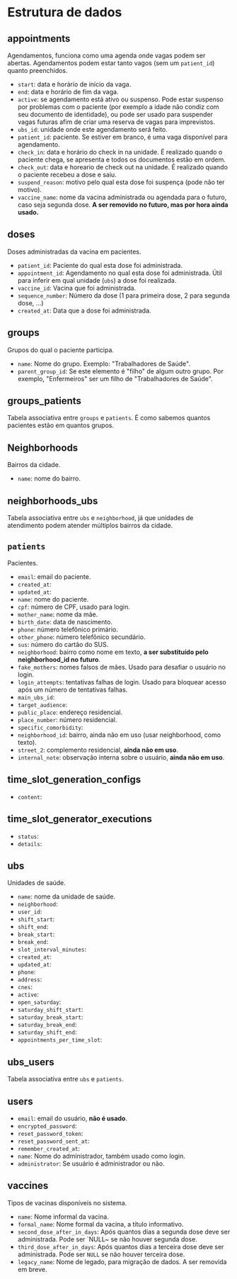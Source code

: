 # Estrutura de dados

## appointments

Agendamentos, funciona como uma agenda onde vagas podem ser abertas. Agendamentos podem estar tanto vagos (sem um `patient_id`) quanto preenchidos.

  * `start`: data e horário de início da vaga.
  * `end`: data e horário de fim da vaga.
  * `active`: se agendamento está ativo ou suspenso. Pode estar suspenso por problemas com o paciente (por exemplo a idade não condiz com seu documento de identidade), ou pode ser usado para suspender vagas futuras afim de criar uma reserva de vagas para imprevistos.
  * `ubs_id`: unidade onde este agendamento será feito.
  * `patient_id`: paciente. Se estiver em branco, é uma vaga disponível para agendamento.
  * `check_in`: data e horário do check in na unidade. É realizado quando o paciente chega, se apresenta e todos os documentos estão em ordem.
  * `check_out`: data e horeario de check out na unidade. É realizado quando o paciente recebeu a dose e saiu.
  * `suspend_reason`: motivo pelo qual esta dose foi suspença (pode não ter motivo).
  * `vaccine_name`: nome da vacina administrada ou agendada para o futuro, caso seja segunda dose. **A ser removido no futuro, mas por hora ainda usado.**

## doses

Doses administradas da vacina em pacientes.

  * `patient_id`: Paciente do qual esta dose foi administrada.
  * `appointment_id`: Agendamento no qual esta dose foi administrada. Útil para inferir em qual unidade (`ubs`) a dose foi realizada.
  * `vaccine_id`: Vacina que foi administrada.
  * `sequence_number`: Número da dose (1 para primeira dose, 2 para segunda dose, ...)
  * `created_at`: Data que a dose foi administrada.

## groups

Grupos do qual o paciente participa.

  * `name`: Nome do grupo. Exemplo: "Trabalhadores de Saúde".
  * `parent_group_id`: Se este elemento é "filho" de algum outro grupo. Por exemplo, "Enfermeiros" ser um filho de "Trabalhadores de Saúde".

## groups_patients

Tabela associativa entre `groups` e `patients`. É como sabemos quantos pacientes estão em quantos grupos.

## Neighborhoods

Bairros da cidade.

  * `name`: nome do bairro.

## neighborhoods_ubs

Tabela associativa entre `ubs` e `neighborhood`, já que unidades de atendimento podem atender múltiplos bairros da cidade.

## `patients`

Pacientes.

  * `email`: email do paciente.
  * `created_at`:
  * `updated_at`:
  * `name`: nome do paciente.
  * `cpf`: número de CPF, usado para login.
  * `mother_name`: nome da mãe.
  * `birth_date`: data de nascimento.
  * `phone`: número telefônico primário.
  * `other_phone`: número telefônico secundário.
  * `sus`: número do cartão do SUS.
  * `neighborhood`: bairro como nome em texto, **a ser substituído pelo neighborhood_id no futuro**.
  * `fake_mothers`: nomes falsos de mães. Usado para desafiar o usuário no login.
  * `login_attempts`: tentativas falhas de login. Usado para bloquear acesso após um número de tentativas falhas.
  * `main_ubs_id`:
  * `target_audience`:
  * `public_place`: endereço residencial.
  * `place_number`: número residencial.
  * `specific_comorbidity`:
  * `neighborhood_id`:  bairro, ainda não em uso (usar neighborhood, como texto).
  * `street_2`: complemento residencial, **ainda não em uso**.
  * `internal_note`: observação interna sobre o usuário, **ainda não em uso**.

## time_slot_generation_configs

  * `content`:

## time_slot_generator_executions

  * `status`:
  * `details`:

## ubs

Unidades de saúde.

  * `name`: nome da unidade de saúde.
  * `neighborhood`:
  * `user_id`:
  * `shift_start`:
  * `shift_end`:
  * `break_start`:
  * `break_end`:
  * `slot_interval_minutes`:
  * `created_at`:
  * `updated_at`:
  * `phone`:
  * `address`:
  * `cnes`:
  * `active`:
  * `open_saturday`:
  * `saturday_shift_start`:
  * `saturday_break_start`:
  * `saturday_break_end`:
  * `saturday_shift_end`:
  * `appointments_per_time_slot`:

## ubs_users

Tabela associativa entre `ubs` e `patients`.

## users

  * `email`: email do usuário, **não é usado**.
  * `encrypted_password`:
  * `reset_password_token`:
  * `reset_password_sent_at`:
  * `remember_created_at`:
  * `name`: Nome do administrador, também usado como login.
  * `administrator`: Se usuário é administrador ou não.

## vaccines

Tipos de vacinas disponíveis no sistema.

  * `name`: Nome informal da vacina.
  * `formal_name`: Nome formal da vacina, a título informativo.
  * `second_dose_after_in_days`: Após quantos dias a segunda dose deve ser administrada. Pode ser `NULL~ se não houver segunda dose.
  * `third_dose_after_in_days`: Após quantos dias a terceira dose deve ser administrada. Pode ser `NULL` se não houver terceira dose.
  * `legacy_name`: Nome de legado, para migração de dados. A ser removida em breve.
